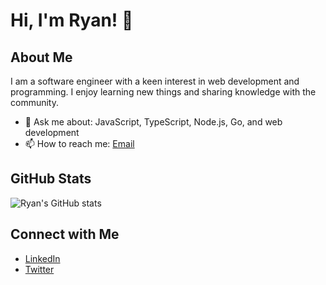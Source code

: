 # Hi, I'm Ryan! 👋

## About Me

I am a software engineer with a keen interest in web development and programming. I enjoy learning new things and sharing knowledge with the community.

- 💬 Ask me about: JavaScript, TypeScript, Node.js, Go, and web development
- 📫 How to reach me: [Email](mailto:i@ryanbekhen.dev)

## GitHub Stats

![Ryan's GitHub stats](https://github-readme-stats.vercel.app/api?username=ryanbekhen&show_icons=true&theme=radical)

## Connect with Me

- [LinkedIn](https://www.linkedin.com/in/ryanbekhen)
- [Twitter](https://twitter.com/ryanbekhen)

